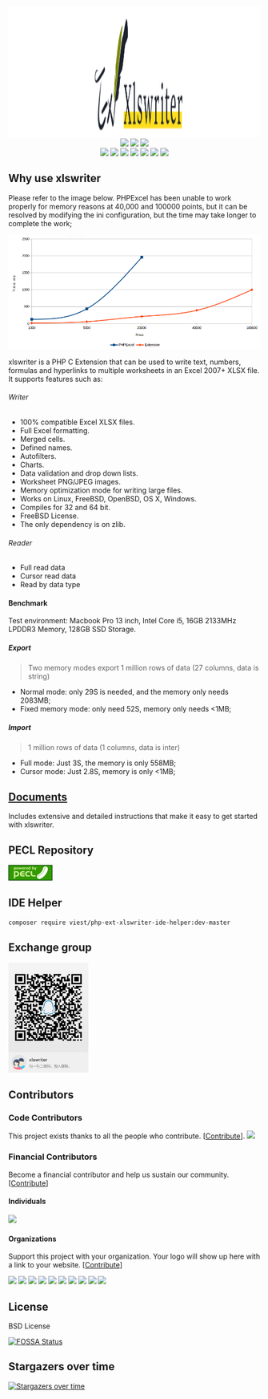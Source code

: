 <div align=center>
<img height="260" src="resource/logo_now.png"/>
</div>

<div align=center>
<a href="https://travis-ci.org/viest/php-ext-xlswriter"><img src="https://travis-ci.org/viest/php-ext-xlswriter.svg?branch=master"/></a>
<a href="https://ci.appveyor.com/project/viest/php-ext-excel-export/branch/master"><img src="https://ci.appveyor.com/api/projects/status/w4cfjo9e4gsrs6rn/branch/master?svg=true"/></a>
<a href="https://github.com/viest/php-ext-xlswriter/releases"><img src="https://img.shields.io/github/release/viest/php-ext-excel-export.svg"/></a>
</div>

<div align=center>
<a href="https://opencollective.com/php-ext-xlswriter"><img src="https://opencollective.com/php-ext-xlswriter/all/badge.svg?label=financial+contributors"/></a>
<a href="https://github.com/viest/php-ext-xlswriter"><img src="https://img.shields.io/badge/PHP-%3E%3D%207.0-brightgreen.svg"/></a>
<a href="https://github.com/viest/php-ext-xlswriter"><img src="https://img.shields.io/github/contributors/viest/php-ext-excel-export.svg"/></a>
<a href="https://github.com/viest/php-ext-xlswriter"><img src="https://img.shields.io/badge/platform-macos%20%7C%20linux%20%7C%20windows-brightgreen.svg"/></a>
<a href="https://github.com/viest/php-ext-xlswriter"><img src="https://img.shields.io/badge/license-BSD-green.svg"/></a>
<a href="https://github.com/viest/php-ext-xlswriter"><img src="https://img.shields.io/github/issues/viest/php-ext-excel-export.svg"/></a>
<a href="https://app.fossa.io/projects/git%2Bgithub.com%2Fviest%2Fphp-ext-xlswriter?ref=badge_shield"><img src="https://app.fossa.io/api/projects/git%2Bgithub.com%2Fviest%2Fphp-ext-xlswriter.svg?type=shield"/></a>
</div>

## Why use xlswriter

Please refer to the image below. PHPExcel has been unable to work properly for memory reasons at 40,000 and 100000 points, but it can be resolved by modifying the ini configuration, but the time may take longer to complete the work;

![php-excel](resource/performance_comparison.png)

xlswriter is a PHP C Extension that can be used to write text, numbers, formulas and hyperlinks to multiple worksheets in an Excel 2007+ XLSX file. It supports features such as:

###### Writer

* 100% compatible Excel XLSX files.
* Full Excel formatting.
* Merged cells.
* Defined names.
* Autofilters.
* Charts.
* Data validation and drop down lists.
* Worksheet PNG/JPEG images.
* Memory optimization mode for writing large files.
* Works on Linux, FreeBSD, OpenBSD, OS X, Windows.
* Compiles for 32 and 64 bit.
* FreeBSD License.
* The only dependency is on zlib.

###### Reader

* Full read data
* Cursor read data
* Read by data type

#### Benchmark

Test environment: Macbook Pro 13 inch, Intel Core i5, 16GB 2133MHz LPDDR3 Memory, 128GB SSD Storage.

##### Export

> Two memory modes export 1 million rows of data (27 columns, data is string)

* Normal mode: only 29S is needed, and the memory only needs 2083MB;
* Fixed memory mode: only need 52S, memory only needs <1MB;

##### Import

> 1 million rows of data (1 columns, data is inter)

* Full mode: Just 3S, the memory is only 558MB;
* Cursor mode: Just 2.8S, memory is only <1MB;

## [Documents](https://xlswriter-docs.viest.me/)

Includes extensive and detailed instructions that make it easy to get started with xlswriter.

## PECL Repository

[![pecl](resource/pecl.png)](https://pecl.php.net/package/xlswriter)

## IDE Helper

```bash
composer require viest/php-ext-xlswriter-ide-helper:dev-master
```

## Exchange group

<img width="160" src="resource/qq.jpg"/>

## Contributors

### Code Contributors

This project exists thanks to all the people who contribute. [[Contribute](CONTRIBUTING.md)].
<a href="https://github.com/viest/php-ext-xlswriter/graphs/contributors"><img src="https://opencollective.com/php-ext-xlswriter/contributors.svg?width=890&button=false" /></a>

### Financial Contributors

Become a financial contributor and help us sustain our community. [[Contribute](https://opencollective.com/php-ext-xlswriter/contribute)]

#### Individuals

<a href="https://opencollective.com/php-ext-xlswriter"><img src="https://opencollective.com/php-ext-xlswriter/individuals.svg?width=890"></a>

#### Organizations

Support this project with your organization. Your logo will show up here with a link to your website. [[Contribute](https://opencollective.com/php-ext-xlswriter/contribute)]

<a href="https://opencollective.com/php-ext-xlswriter/organization/0/website"><img src="https://opencollective.com/php-ext-xlswriter/organization/0/avatar.svg"></a>
<a href="https://opencollective.com/php-ext-xlswriter/organization/1/website"><img src="https://opencollective.com/php-ext-xlswriter/organization/1/avatar.svg"></a>
<a href="https://opencollective.com/php-ext-xlswriter/organization/2/website"><img src="https://opencollective.com/php-ext-xlswriter/organization/2/avatar.svg"></a>
<a href="https://opencollective.com/php-ext-xlswriter/organization/3/website"><img src="https://opencollective.com/php-ext-xlswriter/organization/3/avatar.svg"></a>
<a href="https://opencollective.com/php-ext-xlswriter/organization/4/website"><img src="https://opencollective.com/php-ext-xlswriter/organization/4/avatar.svg"></a>
<a href="https://opencollective.com/php-ext-xlswriter/organization/5/website"><img src="https://opencollective.com/php-ext-xlswriter/organization/5/avatar.svg"></a>
<a href="https://opencollective.com/php-ext-xlswriter/organization/6/website"><img src="https://opencollective.com/php-ext-xlswriter/organization/6/avatar.svg"></a>
<a href="https://opencollective.com/php-ext-xlswriter/organization/7/website"><img src="https://opencollective.com/php-ext-xlswriter/organization/7/avatar.svg"></a>
<a href="https://opencollective.com/php-ext-xlswriter/organization/8/website"><img src="https://opencollective.com/php-ext-xlswriter/organization/8/avatar.svg"></a>
<a href="https://opencollective.com/php-ext-xlswriter/organization/9/website"><img src="https://opencollective.com/php-ext-xlswriter/organization/9/avatar.svg"></a>

## License

BSD License

[![FOSSA Status](https://app.fossa.io/api/projects/git%2Bgithub.com%2Fviest%2Fphp-ext-xlswriter.svg?type=large)](https://app.fossa.io/projects/git%2Bgithub.com%2Fviest%2Fphp-ext-xlswriter?ref=badge_large)

## Stargazers over time

[![Stargazers over time](https://starchart.cc/viest/php-ext-xlswriter.svg)](https://starchart.cc/viest/php-ext-xlswriter)